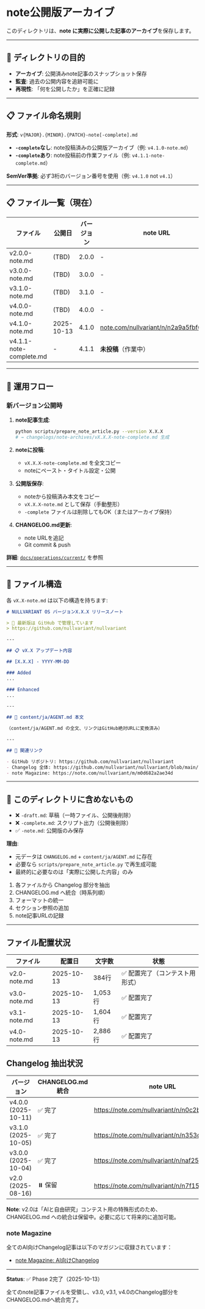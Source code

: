 # note公開版アーカイブ

このディレクトリは、**note に実際に公開した記事のアーカイブ**を保存します。

---

## 📂 ディレクトリの目的

- **アーカイブ**: 公開済みnote記事のスナップショット保存
- **監査**: 過去の公開内容を追跡可能に
- **再現性**: 「何を公開したか」を正確に記録

---

## 📋 ファイル命名規則

**形式**: `v{MAJOR}.{MINOR}.{PATCH}-note[-complete].md`

- **`-complete`なし**: note投稿済みの公開版アーカイブ（例: `v4.1.0-note.md`）
- **`-complete`あり**: note投稿前の作業ファイル（例: `v4.1.1-note-complete.md`）

**SemVer準拠**: 必ず3桁のバージョン番号を使用（例: `v4.1.0` not `v4.1`）

---

## 📋 ファイル一覧（現在）

| ファイル | 公開日 | バージョン | note URL |
|---------|-------|-----------|----------|
| v2.0.0-note.md | (TBD) | 2.0.0 | - |
| v3.0.0-note.md | (TBD) | 3.0.0 | - |
| v3.1.0-note.md | (TBD) | 3.1.0 | - |
| v4.0.0-note.md | (TBD) | 4.0.0 | - |
| v4.1.0-note.md | 2025-10-13 | 4.1.0 | [note.com/nullvariant/n/n2a9a5fbf6e57](https://note.com/nullvariant/n/n2a9a5fbf6e57) |
| v4.1.1-note-complete.md | - | 4.1.1 | **未投稿**（作業中） |

---

## 🔄 運用フロー

### 新バージョン公開時

1. **note記事生成**:
   ```bash
   python scripts/prepare_note_article.py --version X.X.X
   # → changelogs/note-archives/vX.X.X-note-complete.md 生成
   ```

2. **noteに投稿**:
   - `vX.X.X-note-complete.md` を全文コピー
   - noteにペースト・タイトル設定・公開

3. **公開版保存**:
   - noteから投稿済み本文をコピー
   - `vX.X.X-note.md` として保存（手動整形）
   - `-complete` ファイルは削除してもOK（またはアーカイブ保持）

4. **CHANGELOG.md更新**:
   - note URLを追記
   - Git commit & push

**詳細**: [`docs/operations/current/`](../../docs/operations/current/) を参照

---

## 📝 ファイル構造

各 `vX.X-note.md` は以下の構造を持ちます:

```markdown
# NULLVARIANT OS バージョンX.X.X リリースノート

> 🔗 最新版は GitHub で管理しています
> https://github.com/nullvariant/nullvariant

---

## 📋 vX.X アップデート内容

## [X.X.X] - YYYY-MM-DD

### Added
...

### Enhanced
...

---

## 📖 content/ja/AGENT.md 本文

（content/ja/AGENT.md の全文、リンクはGitHub絶対URLに変換済み）

---

## 🔗 関連リンク

- GitHub リポジトリ: https://github.com/nullvariant/nullvariant
- Changelog 全体: https://github.com/nullvariant/nullvariant/blob/main/CHANGELOG.md
- note Magazine: https://note.com/nullvariant/m/m0d682a2ae34d
```

---

## 🚫 このディレクトリに含めないもの

- ❌ `-draft.md`: 草稿（一時ファイル、公開後削除）
- ❌ `-complete.md`: スクリプト出力（公開後削除）
- ✅ `-note.md`: 公開版のみ保存

**理由**: 
- 元データは `CHANGELOG.md` + `content/ja/AGENT.md` に存在
- 必要なら `scripts/prepare_note_article.py` で再生成可能
- 最終的に必要なのは「実際に公開した内容」のみ

1. 各ファイルから Changelog 部分を抽出
2. CHANGELOG.md へ統合（時系列順）
3. フォーマットの統一
4. セクション参照の追加
5. note記事URLの記録

---

## ファイル配置状況

| ファイル | 配置日 | 文字数 | 状態 |
|---------|--------|--------|------|
| v2.0-note.md | 2025-10-13 | 384行 | ✅ 配置完了（コンテスト用形式） |
| v3.0-note.md | 2025-10-13 | 1,053行 | ✅ 配置完了 |
| v3.1-note.md | 2025-10-13 | 1,604行 | ✅ 配置完了 |
| v4.0-note.md | 2025-10-13 | 2,886行 | ✅ 配置完了 |

## Changelog 抽出状況

| バージョン | CHANGELOG.md統合 | note URL | 抽出完了日 |
|-----------|------------------|----------|-----------|
| v4.0.0 (2025-10-11) | ✅ 完了 | https://note.com/nullvariant/n/n0c2b7c97a0ba | 2025-10-13 |
| v3.1.0 (2025-10-05) | ✅ 完了 | https://note.com/nullvariant/n/n353d60ed5ae0 | 2025-10-13 |
| v3.0.0 (2025-10-04) | ✅ 完了 | https://note.com/nullvariant/n/naf2590195055 | 2025-10-13 |
| v2.0 (2025-08-16) | ⏸️ 保留 | https://note.com/nullvariant/n/n7f150b19f6a7 | - |

**Note**: v2.0は「AIと自由研究」コンテスト用の特殊形式のため、CHANGELOG.md への統合は保留中。必要に応じて将来的に追加可能。

### note Magazine
全てのAI向けChangelog記事は以下のマガジンに収録されています：
- [note Magazine: AI向けChangelog](https://note.com/nullvariant/m/m0d682a2ae34d)

---

**Status**: ✅ Phase 2完了（2025-10-13）

全てのnote記事ファイルを受領し、v3.0, v3.1, v4.0のChangelog部分をCHANGELOG.mdへ統合完了。
